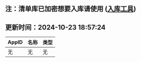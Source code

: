 ## 注：清单库已加密想要入库请使用 ([入库工具](https://github.com/BlankTMing/ManifestAutoUpdate/releases))

## 更新时间：2024-10-23 18:57:24
| AppID | 名称 | 类型  |
| :-------------------- | :----------------------------- | :----------- |
| 无 | 无 | 无 |
